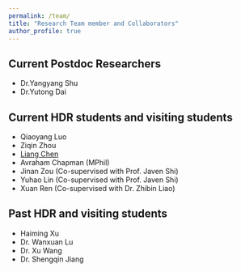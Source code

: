 ```yaml
---
permalink: /team/
title: "Research Team member and Collaborators"
author_profile: true
---
```


## Current Postdoc Researchers
- Dr.Yangyang Shu
- Dr.Yutong Dai


## Current HDR students and visiting students
- Qiaoyang Luo
- Ziqin Zhou
- [Liang Chen](https://liangchen527.github.io/)
- Avraham Chapman (MPhil)
- Jinan Zou (Co-supervised with Prof. Javen Shi)
- Yuhao Lin (Co-supervised with Prof. Javen Shi)
- Xuan Ren  (Co-supervised with Dr. Zhibin Liao)

## Past HDR and visiting students
- Haiming Xu
- Dr. Wanxuan Lu
- Dr. Xu Wang
- Dr. Shengqin Jiang


